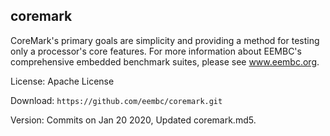 
## coremark

CoreMark's primary goals are simplicity and providing a method for testing only a processor's core features. For more information about EEMBC's comprehensive embedded benchmark suites, please see www.eembc.org.

License: Apache License

Download: `https://github.com/eembc/coremark.git`

Version: Commits on Jan 20 2020, Updated coremark.md5.